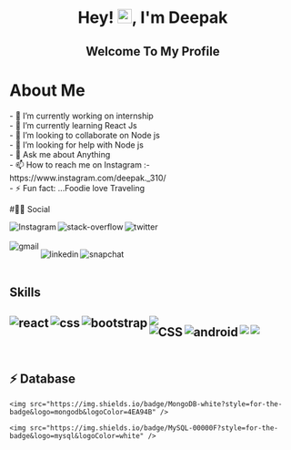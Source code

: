

  <h1 align="center">Hey! <img src="https://media.giphy.com/media/hvRJCLFzcasrR4ia7z/giphy.gif" width="25px">, I'm Deepak</h1>

  <h2 align="center" style="color:'green'"> Welcome To My Profile </h2>
  
  <h1> About Me</h1>
  <p>
  - 🔭 I’m currently working on internship <br>
  - 🌱 I’m currently learning React Js<br>
  - 👯 I’m looking to collaborate on Node js<br>
  - 🤔 I’m looking for help with Node js<br>
  - 💬 Ask me about Anything <br>
  - 📫 How to reach me on Instagram :-https://www.instagram.com/deepak._310/<br>
  - ⚡ Fun fact: ...Foodie love Traveling 
  </p>

  #👨👩 Social
 
  [<img align="left" alt="Instagram" src="https://img.shields.io/badge/Instagram-E4405F?style=for-the-badge&logo=instagram&logoColor=white" />](https://www.instagram.com/deepak._310/)
  
  [<img align="left" alt="stack-overflow" src="https://img.shields.io/badge/stack%20overflow-FE7A16?logo=stack-overflow&logoColor=white&style=for-the-badge" />](https://stackoverflow.com/users/17017988/deepak-chouhan?tab=profile)
  
  [<img align="left" alt="twitter" src="https://img.shields.io/badge/twitter%20-blue?logo=twitter&logoColor=white&style=for-the-badge" />](https://twitter.com/Deepakc29950015)
  <br>
  <br>
  [<img align="left" alt="gmail" src="https://img.shields.io/badge/Gmail-D14836?style=for-the-badge&logo=gmail&logoColor=white" />](https://mail.google.com/mail/u/0/#inbox)
  
  [<img  align="left" alt="linkedin" src="https://img.shields.io/badge/LinkedIn-0077B5?style=for-the-badge&logo=linkedin&logoColor=white" />](https://www.linkedin.com/in/deepak-chouhan-a12ab11bb/)
   
  [<img align="left" alt="snapchat" src="https://img.shields.io/badge/Snapchat-FFFC00?style=for-the-badge&logo=snapchat&logoColor=white" />](https://www.snapchat.com/add/blazedboy_310?share_id=ronnnF3ZPbA&locale=en-US)
  
  <br>
  <br>
  <h2> Skills <h2>
  <div style="">
  <img src="https://img.shields.io/badge/Python-3776AB?style=for-the-badge&logo=python&logoColor=white" /> 

  <img align="left" alt="react" src="https://img.shields.io/badge/react%20-%2320232a.svg?&style=for-the-badge&logo=react&logoColor=%2361DAFB" />

  <img align="left" alt="css" src="https://img.shields.io/badge/css3-%231572B6.svg?style=for-the-badge&logo=css3&logoColor=white" />

  <img align="left" alt="bootstrap" src="https://img.shields.io/badge/bootstrap-%23563D7C.svg?style=for-the-badge&logo=bootstrap&logoColor=white" />
  <br>
  <img align="left" alt="CSS" src="https://img.shields.io/badge/html5-%23E34F26.svg?style=for-the-badge&logo=html5&logoColor=white" />

  <img align="left" alt="android" src="https://img.shields.io/badge/javascript-%23323330.svg?style=for-the-badge&logo=javascript&logoColor=%23F7DF1E" />

  <img align="left" src="https://img.shields.io/badge/Java-ED8B00?style=for-the-badge&logo=java&logoColor=white" />
   
  <img align="left" src="https://img.shields.io/badge/PHP-777BB4?style=for-the-badge&logo=php&logoColor=white" /> 
    </div>
  <br>
  <br>
    <h2> ⚡ Database</h2>
    
    <img src="https://img.shields.io/badge/MongoDB-white?style=for-the-badge&logo=mongodb&logoColor=4EA94B" />
      
    <img src="https://img.shields.io/badge/MySQL-00000F?style=for-the-badge&logo=mysql&logoColor=white" /> 
  
  

